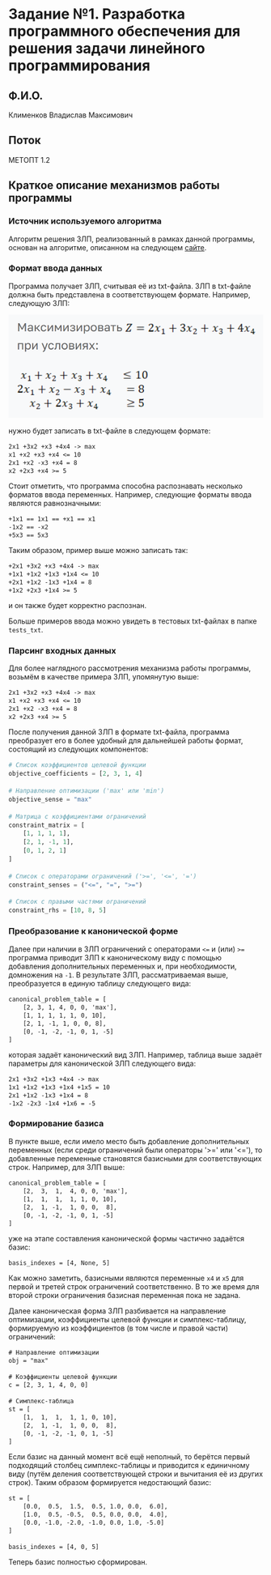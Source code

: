 # Задание №1. Разработка программного обеспечения для решения задачи линейного программирования

## Ф.И.О.

Клименков Владислав Максимович

## Поток

МЕТОПТ 1.2

## Краткое описание механизмов работы программы

### Источник используемого алгоритма

Алгоритм решения ЗЛП, реализованный в рамках данной программы, основан на алгоритме, описанном на следующем [сайте](https://programforyou.ru/calculators/simplex-method).

### Формат ввода данных

Программа получает ЗЛП, считывая её из txt-файла. ЗЛП в txt-файле должна быть представлена в соответствующем формате. Например, следующую ЗЛП:

![](./images/1.png)

нужно будет записать в txt-файле в следующем формате:

```
2x1 +3x2 +x3 +4x4 -> max
x1 +x2 +x3 +x4 <= 10
2x1 +x2 -x3 +x4 = 8
x2 +2x3 +x4 >= 5
```

Стоит отметить, что программа способна распознавать несколько форматов ввода переменных. Например, следующие форматы ввода являются равнозначными:

```
+1x1 == 1x1 == +x1 == x1
-1x2 == -x2
+5x3 == 5x3
```

Таким образом, пример выше можно записать так:

```
+2x1 +3x2 +x3 +4x4 -> max
+1x1 +1x2 +1x3 +1x4 <= 10
+2x1 +1x2 -1x3 +1x4 = 8
+1x2 +2x3 +1x4 >= 5
```

и он также будет корректно распознан.

Больше примеров ввода можно увидеть в тестовых txt-файлах в папке `tests_txt`.

### Парсинг входных данных

Для более наглядного рассмотрения механизма работы программы, возьмём в качестве примера ЗЛП, упомянутую выше:

```
2x1 +3x2 +x3 +4x4 -> max
x1 +x2 +x3 +x4 <= 10
2x1 +x2 -x3 +x4 = 8
x2 +2x3 +x4 >= 5
```

После получения данной ЗЛП в формате txt-файла, программа преобразует его в более удобный для дальнейшей работы формат, состоящий из следующих компонентов:

```python
# Список коэффициентов целевой функции
objective_coefficients = [2, 3, 1, 4]

# Направление оптимизации ('max' или 'min')
objective_sense = "max"

# Матрица с коэффициентами ограничений
constraint_matrix = [
    [1, 1, 1, 1],
    [2, 1, -1, 1],
    [0, 1, 2, 1]
]

# Список с операторами ограничений ('>=', '<=', '=')
constraint_senses = ("<=", "=", ">=")

# Список с правыми частями ограничений
constraint_rhs = [10, 8, 5]
```

### Преобразование к канонической форме

Далее при наличии в ЗЛП ограничений с операторами `<=` и (или) `>=` программа приводит ЗЛП к каноническому виду с помощью добавления дополнительных переменных и, при необходимости, домножения на `-1`. В результате ЗЛП, рассматриваемая выше, преобразуется в единую таблицу следующего вида:

```
canonical_problem_table = [
    [2, 3, 1, 4, 0, 0, 'max'],
    [1, 1, 1, 1, 1, 0, 10],
    [2, 1, -1, 1, 0, 0, 8],
    [0, -1, -2, -1, 0, 1, -5]
]
```

которая задаёт канонический вид ЗЛП. Например, таблица выше задаёт параметры для канонической ЗЛП следующего вида:

```
2x1 +3x2 +1x3 +4x4 -> max
1x1 +1x2 +1x3 +1x4 +1x5 = 10
2x1 +1x2 -1x3 +1x4 = 8
-1x2 -2x3 -1x4 +1x6 = -5
```

### Формирование базиса

В пункте выше, если имело место быть добавление дополнительных переменных (если среди ограничений были операторы '>=' или '<='), то добавленные переменные становятся базисными для соответствующих строк. Например, для ЗЛП выше:

```
canonical_problem_table = [
    [2,  3,  1,  4, 0, 0, 'max'],
    [1,  1,  1,  1, 1, 0, 10],
    [2,  1, -1,  1, 0, 0,  8],
    [0, -1, -2, -1, 0, 1, -5]
]
```

уже на этапе составления канонической формы частично задаётся базис:

```
basis_indexes = [4, None, 5]
```

Как можно заметить, базисными являются переменные `x4` и `x5` для первой и третей строк ограничений соответственно. В то же время для второй строки ограничения базисная переменная пока не задана.

Далее каноническая форма ЗЛП разбивается на направление оптимизации, коэффициенты целевой функции и симплекс-таблицу, формируемую из коэффициентов (в том числе и правой части) ограничений:

```
# Направление оптимизации
obj = "max"

# Коэффициенты целевой функции
c = [2, 3, 1, 4, 0, 0]

# Симплекс-таблица
st = [
    [1,  1,  1,  1, 1, 0, 10],
    [2,  1, -1,  1, 0, 0,  8],
    [0, -1, -2, -1, 0, 1, -5]
]
```

Если базис на данный момент всё ещё неполный, то берётся первый подходящий столбец симплекс-таблицы и приводится к единичному виду (путём деления соответствующей строки и вычитания её из других строк). Таким образом формируется недостающий базис:

```
st = [
    [0.0,  0.5,  1.5,  0.5, 1.0, 0.0,  6.0],
    [1.0,  0.5, -0.5,  0.5, 0.0, 0.0,  4.0],
    [0.0, -1.0, -2.0, -1.0, 0.0, 1.0, -5.0]
]

basis_indexes = [4, 0, 5]
```

Теперь базис полностью сформирован.
